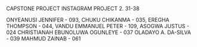CAPSTONE PROJECT INSTAGRAM PROJECT 2. 31-38

ONYEANUSI JENNIFER - 093, CHUKU CHIKANMA - 035, EREGHA THOMPSON - 044, VANDU EMMANUEL PETER - 109, ASOGWA JUSTUS - 024 CHRISTIANAH EBUNOLUWA OGUNLEYE - 037 OLADAYO A. DA-SILVA - 039 MAHMUD ZAINAB - 061

